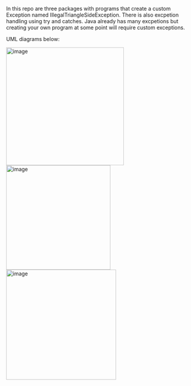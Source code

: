 In this repo are three packages with programs that create a custom Exception named IllegalTriangleSideException. There is also excpetion handling using try and catches.
Java already has many excpetions but creating your own program at some point will require custom exceptions.

UML diagrams below:


<img width="317" alt="image" src="https://github.com/Jcosme1/Chapter4Homework/assets/156225780/9961441a-bac9-4274-9db7-1af5fc75bcf6"> <img width="281" alt="image" src="https://github.com/Jcosme1/Chapter4Homework/assets/156225780/4e74893e-d264-43e7-9093-aa757375825d"> <img width="296" alt="image" src="https://github.com/Jcosme1/Chapter4Homework/assets/156225780/a9d99841-12db-4009-a47e-509b227da89c">
